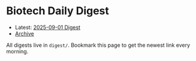# Biotech Daily Digest

- Latest: [2025-09-01 Digest](digest/2025-09-01.md)
- [Archive](archive.md)

All digests live in `digest/`. Bookmark this page to get the newest link every morning.
